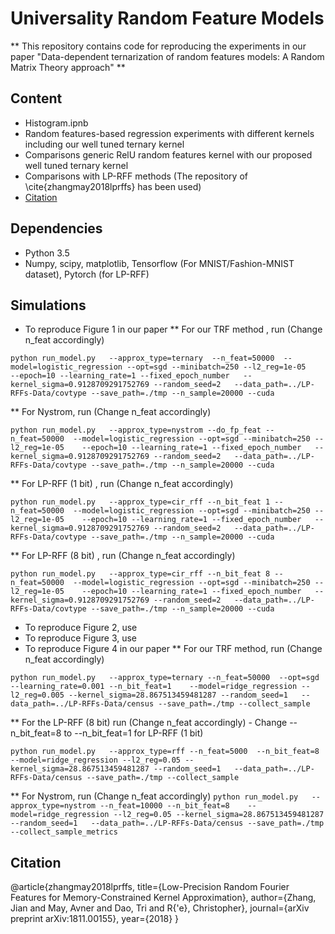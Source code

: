 # Universality Random Feature Models
** This repository contains code for reproducing the experiments in our paper "Data-dependent ternarization of random features models: A Random Matrix Theory approach" **
## Content
* Histogram.ipnb
* Random features-based regression experiments with different kernels including our well tuned ternary kernel
* Comparisons generic RelU random features kernel with our proposed well tuned ternary kernel
* Comparisons with LP-RFF methods (The repository of \cite{zhangmay2018lprffs} has been used)
* [Citation](#citation)

## Dependencies
* Python 3.5
* Numpy, scipy, matplotlib, Tensorflow (For MNIST/Fashion-MNIST dataset), Pytorch (for LP-RFF)
## Simulations
* To reproduce Figure 1 in our paper
** For our TRF method , run (Change n_feat accordingly)
```
python run_model.py   --approx_type=ternary  --n_feat=50000  --model=logistic_regression --opt=sgd --minibatch=250 --l2_reg=1e-05    --epoch=10 --learning_rate=1 --fixed_epoch_number   --kernel_sigma=0.9128709291752769 --random_seed=2   --data_path=../LP-RFFs-Data/covtype --save_path=./tmp --n_sample=20000 --cuda
```
** For Nystrom, run (Change n_feat accordingly)
```
python run_model.py   --approx_type=nystrom --do_fp_feat --n_feat=50000  --model=logistic_regression --opt=sgd --minibatch=250 --l2_reg=1e-05    --epoch=10 --learning_rate=1 --fixed_epoch_number   --kernel_sigma=0.9128709291752769 --random_seed=2   --data_path=../LP-RFFs-Data/covtype --save_path=./tmp --n_sample=20000 --cuda
```
** For LP-RFF (1 bit) , run (Change n_feat accordingly)
```
python run_model.py   --approx_type=cir_rff --n_bit_feat 1 --n_feat=50000  --model=logistic_regression --opt=sgd --minibatch=250 --l2_reg=1e-05    --epoch=10 --learning_rate=1 --fixed_epoch_number   --kernel_sigma=0.9128709291752769 --random_seed=2   --data_path=../LP-RFFs-Data/covtype --save_path=./tmp --n_sample=20000 --cuda
```
** For LP-RFF (8 bit) , run (Change n_feat accordingly)
```
python run_model.py   --approx_type=cir_rff --n_bit_feat 8 --n_feat=50000  --model=logistic_regression --opt=sgd --minibatch=250 --l2_reg=1e-05    --epoch=10 --learning_rate=1 --fixed_epoch_number   --kernel_sigma=0.9128709291752769 --random_seed=2   --data_path=../LP-RFFs-Data/covtype --save_path=./tmp --n_sample=20000 --cuda
```

* To reproduce Figure 2, use 
* To reproduce Figure 3, use 
* To reproduce Figure 4 in our paper
** For our TRF method, run (Change n_feat accordingly)
```
python run_model.py   --approx_type=ternary --n_feat=50000  --opt=sgd --learning_rate=0.001 --n_bit_feat=1    --model=ridge_regression --l2_reg=0.005 --kernel_sigma=28.867513459481287 --random_seed=1   --data_path=../LP-RFFs-Data/census --save_path=./tmp --collect_sample
```
** For the LP-RFF (8 bit) run (Change n_feat accordingly) - Change --n_bit_feat=8 to --n_bit_feat=1 for LP-RFF (1 bit)
```
python run_model.py   --approx_type=rff --n_feat=5000  --n_bit_feat=8    --model=ridge_regression --l2_reg=0.05 --kernel_sigma=28.867513459481287 --random_seed=1   --data_path=../LP-RFFs-Data/census --save_path=./tmp --collect_sample
```
** For Nystrom, run (Change n_feat accordingly) 
``
python run_model.py   --approx_type=nystrom --n_feat=10000 --n_bit_feat=8    --model=ridge_regression --l2_reg=0.05 --kernel_sigma=28.867513459481287 --random_seed=1   --data_path=../LP-RFFs-Data/census --save_path=./tmp  --collect_sample_metrics
``
## Citation
@article{zhangmay2018lprffs,
  title={Low-Precision Random Fourier Features for Memory-Constrained Kernel Approximation},
  author={Zhang, Jian and May, Avner and Dao, Tri and R{\'e}, Christopher},
  journal={arXiv preprint arXiv:1811.00155},
  year={2018}
}
